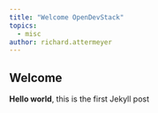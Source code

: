 ```yaml
---
title: "Welcome OpenDevStack"
topics:
  - misc
author: richard.attermeyer
---
```


## Welcome

**Hello world**, this is the first Jekyll post
